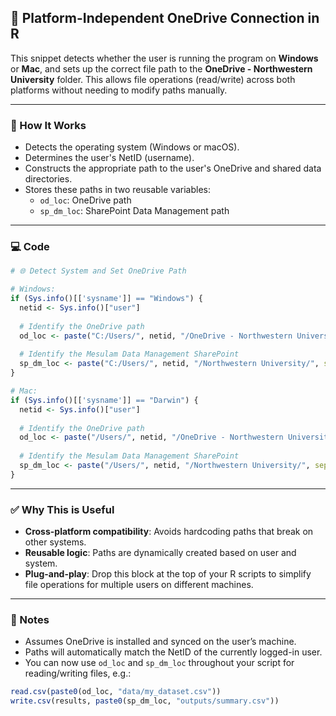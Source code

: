 ## 📂 Platform-Independent OneDrive Connection in R

This snippet detects whether the user is running the program on **Windows** or **Mac**, and sets up the correct file path to the **OneDrive - Northwestern University** folder. This allows file operations (read/write) across both platforms without needing to modify paths manually.

---

### 🔧 How It Works

- Detects the operating system (Windows or macOS).
- Determines the user's NetID (username).
- Constructs the appropriate path to the user's OneDrive and shared data directories.
- Stores these paths in two reusable variables:
  - `od_loc`: OneDrive path
  - `sp_dm_loc`: SharePoint Data Management path

---

### 💻 Code

```r
# 🌐 Detect System and Set OneDrive Path

# Windows:
if (Sys.info()[['sysname']] == "Windows") {
  netid <- Sys.info()["user"]
  
  # Identify the OneDrive path
  od_loc <- paste("C:/Users/", netid, "/OneDrive - Northwestern University/", sep = "")
  
  # Identify the Mesulam Data Management SharePoint
  sp_dm_loc <- paste("C:/Users/", netid, "/Northwestern University/", sep = "")
}

# Mac:
if (Sys.info()[['sysname']] == "Darwin") {
  netid <- Sys.info()["user"]
  
  # Identify the OneDrive path
  od_loc <- paste("/Users/", netid, "/OneDrive - Northwestern University/", sep = "")
  
  # Identify the Mesulam Data Management SharePoint
  sp_dm_loc <- paste("/Users/", netid, "/Northwestern University/", sep = "")
}
```

---

### ✅ Why This is Useful

- **Cross-platform compatibility**: Avoids hardcoding paths that break on other systems.
- **Reusable logic**: Paths are dynamically created based on user and system.
- **Plug-and-play**: Drop this block at the top of your R scripts to simplify file operations for multiple users on different machines.

---

### 📝 Notes

- Assumes OneDrive is installed and synced on the user’s machine.
- Paths will automatically match the NetID of the currently logged-in user.
- You can now use `od_loc` and `sp_dm_loc` throughout your script for reading/writing files, e.g.:

```r
read.csv(paste0(od_loc, "data/my_dataset.csv"))
write.csv(results, paste0(sp_dm_loc, "outputs/summary.csv"))
```
